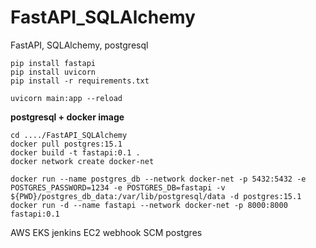 # FastAPI_SQLAlchemy
FastAPI, SQLAlchemy, postgresql

```
pip install fastapi
pip install uvicorn
pip install -r requirements.txt
```
```
uvicorn main:app --reload
```
**postgresql + docker image**
```
cd ..../FastAPI_SQLAlchemy
docker pull postgres:15.1
docker build -t fastapi:0.1 .
docker network create docker-net

docker run --name postgres_db --network docker-net -p 5432:5432 -e POSTGRES_PASSWORD=1234 -e POSTGRES_DB=fastapi -v ${PWD}/postgres_db_data:/var/lib/postgresql/data -d postgres:15.1
docker run -d --name fastapi --network docker-net -p 8000:8000 fastapi:0.1 
```

AWS EKS jenkins EC2 
webhook SCM postgres